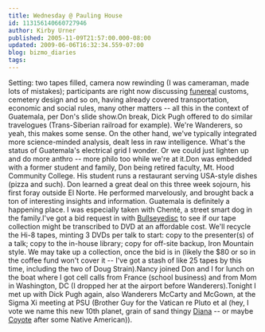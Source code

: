 ```yaml
---
title: Wednesday @ Pauling House
id: 113156140660727946
author: Kirby Urner
published: 2005-11-09T21:57:00.000-08:00
updated: 2009-06-06T16:32:34.559-07:00
blog: bizmo_diaries
tags: 
---
```


Setting: two tapes filled, camera now rewinding (I was cameraman, made lots of mistakes); participants are right now discussing [funereal](http://www.answers.com/funereal&r=67) customs, cemetery design and so on, having already covered transportation, economic and social rules, many other matters -- all this in the context of Guatemala, per Don's slide show.On break, Dick Pugh offered to do similar travelogues (Trans-Siberian railroad for example). We're Wanderers, so yeah, this makes some sense. On the other hand, we've typically integrated more science-minded analysis, dealt less in raw intelligence. What's the status of Guatemala's electrical grid I wonder. Or we could just lighten up and do more anthro -- more philo too while we're at it.Don was embedded with a former student and family, Don being retired faculty, Mt. Hood Community College. His student runs a restaurant serving USA-style dishes (pizza and such). Don learned a great deal on this three week sojourn, his first foray outside El Norte. He performed marvelously, and brought back a ton of interesting insights and information. Guatemala is definitely a happening place. I was especially taken with Chenté, a street smart dog in the family.I've got a bid request in with [Bullseyedisc](http://www.bullseyedisc.com/) to see if our tape collection might be transcribed to DVD at an affordable cost. We'll recycle the Hi-8 tapes, minting 3 DVDs per talk to start: copy to the presenter(s) of a talk; copy to the in-house library; copy for off-site backup, Iron Mountain style. We may take up a collection, once the bid is in (likely the $80 or so in the coffee fund won't cover it -- I've got a stash of like 25 tapes by this time, including the two of Doug Strain).Nancy joined Don and I for lunch on the boat where I got cell calls from France (school business) and from Mom in Washington, DC (I dropped her at the airport before Wanderers).Tonight I met up with Dick Pugh again, also Wanderers McCarty and McGown, at the Sigma Xi meeting at PSU (Brother Guy for the Vatican re Pluto et al (hey, I vote we name this new 10th planet, grain of sand thingy [Diana](http://images.google.com/images?hl=en&q=diana%20mythology&btnG=Google+Search&sa=N&tab=wi) -- or maybe [Coyote](http://images.google.com/images?svnum=10&hl=en&amp;lr=&q=coyote+mythology&btnG=Search) after some Native American)).